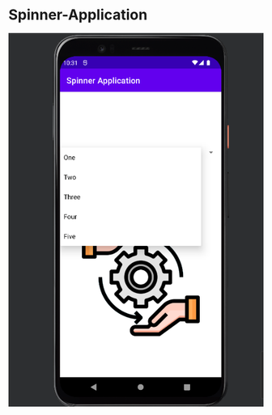 # Spinner-Application
![](https://github.com/ChristyBerlin21/Spinner-Application/blob/main/Screenshot%20from%202022-03-22%2010-31-56.png)
